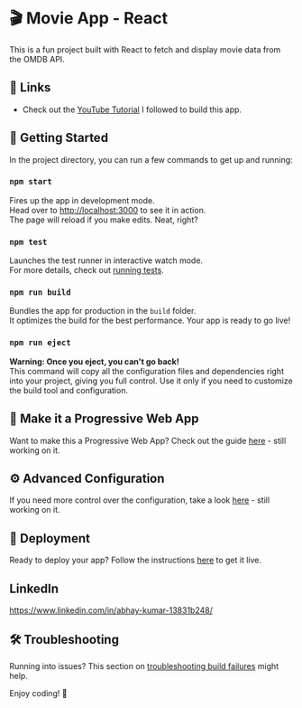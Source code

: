 # 🎬 Movie App - React

This is a fun project built with React to fetch and display movie data from the OMDB API.

## 🔗 Links

- Check out the [YouTube Tutorial](https://www.youtube.com/watch?v=b9eMGE7QtTk&t=535s) I followed to build this app.

## 🚀 Getting Started

In the project directory, you can run a few commands to get up and running:

### `npm start`

Fires up the app in development mode.\
Head over to [http://localhost:3000](http://localhost:3000) to see it in action.\
The page will reload if you make edits. Neat, right?

### `npm test`

Launches the test runner in interactive watch mode.\
For more details, check out [running tests](https://facebook.github.io/create-react-app/docs/running-tests).

### `npm run build`

Bundles the app for production in the `build` folder.\
It optimizes the build for the best performance. Your app is ready to go live!

### `npm run eject`

**Warning: Once you eject, you can't go back!**\
This command will copy all the configuration files and dependencies right into your project, giving you full control. Use it only if you need to customize the build tool and configuration.

## 📱 Make it a Progressive Web App

Want to make this a Progressive Web App? Check out the guide [here](https://facebook.github.io/create-react-app/docs/making-a-progressive-web-app) - still working on it. 

## ⚙️ Advanced Configuration

If you need more control over the configuration, take a look [here](https://facebook.github.io/create-react-app/docs/advanced-configuration) - still working on it. 

## 🚢 Deployment

Ready to deploy your app? Follow the instructions [here](https://facebook.github.io/create-react-app/docs/deployment) to get it live.

## LinkedIn 

https://www.linkedin.com/in/abhay-kumar-13831b248/

## 🛠 Troubleshooting

Running into issues? This section on [troubleshooting build failures](https://facebook.github.io/create-react-app/docs/troubleshooting#npm-run-build-fails-to-minify) might help.

Enjoy coding! 🎉
